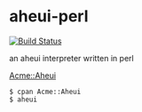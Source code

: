 aheui-perl
==========

[![Build Status](https://travis-ci.org/rakjin/aheui-perl.svg)](https://travis-ci.org/rakjin/aheui-perl)

an aheui interpreter written in perl

[Acme::Aheui](http://search.cpan.org/dist/Acme-Aheui/lib/Acme/Aheui.pm)

    $ cpan Acme::Aheui
    $ aheui
